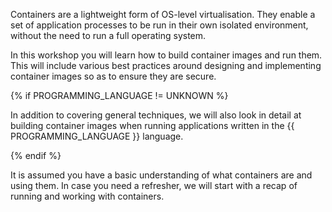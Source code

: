 Containers are a lightweight form of OS-level virtualisation. They enable a set of application processes to be run in their own isolated environment, without the need to run a full operating system.

In this workshop you will learn how to build container images and run them. This will include various best practices around designing and implementing container images so as to ensure they are secure.

{% if PROGRAMMING_LANGUAGE != UNKNOWN %}

In addition to covering general techniques, we will also look in detail at building container images when running applications written in the {{ PROGRAMMING_LANGUAGE }} language.

{% endif %}

It is assumed you have a basic understanding of what containers are and using them. In case you need a refresher, we will start with a recap of running and working with containers.
